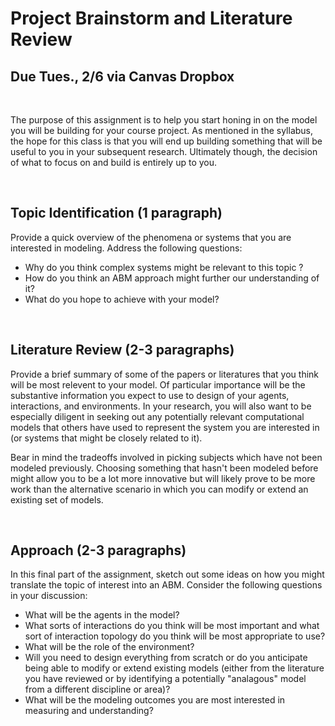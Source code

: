 # Project Brainstorm and Literature Review 
## **Due Tues., 2/6 via Canvas Dropbox**
&nbsp; 

The purpose of this assignment is to help you start honing in on the model you will be building for your course project. As mentioned in the syllabus, the hope for this class is that you will end up building something that will be useful to you in your subsequent research. Ultimately though, the decision of what to focus on and build is entirely up to you.

&nbsp; 


## Topic Identification (1 paragraph)

Provide a quick overview of the phenomena or systems that you are interested in modeling. Address the following questions:
+ Why do you think complex systems might be relevant to this topic ?  
+ How do you think an ABM approach might further our understanding of it? 
+ What do you hope to achieve with your model?

&nbsp;

## Literature Review (2-3 paragraphs)

Provide a brief summary of some of the papers or literatures that you think will be most relevent to your model. Of particular importance will be the substantive information you expect to use to design of your agents, interactions, and environments. In your research, you will also want to be especially diligent in seeking out any potentially relevant computational models that others have used to represent the system you are interested in (or systems that might be closely related to it).

Bear in mind the tradeoffs involved in picking subjects which have not been modeled previously. Choosing something that hasn't been modeled before might allow you to be a lot more innovative but will likely prove to be more work than the alternative scenario in which you can modify or extend an existing set of models.

&nbsp;


## Approach (2-3 paragraphs)

In this final part of the assignment, sketch out some ideas on how  you might translate the topic of interest into an ABM. Consider the following questions in your discussion: 
+ What will be the agents in the model?
+ What sorts of interactions do you think will be most important and what sort of interaction topology do you think will be most appropriate to use? 
+ What will be the role of the environment? 
+ Will you need to design everything from scratch or do you anticipate being able to modify or extend existing models (either from the literature you have reviewed or by identifying a potentially "analagous"  model from a different discipline or area)? 
+ What will be the modeling outcomes you are most interested in measuring and understanding?
